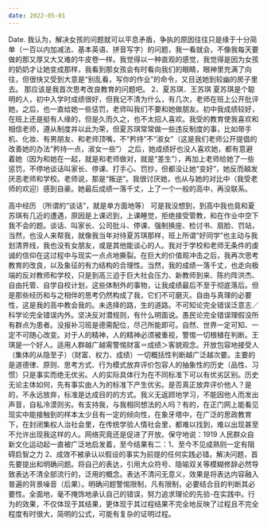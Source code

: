```yaml
---
date: 2022-05-01
---
```


Date.
我认为，解决女孩的问题就可以平息矛盾，争执的原因往往只是缘于十分简单（一百以内加减法、基本英语、拼音写字）的问题，我一看就会，不像我每天要做的那又厚又大又难的牛皮卷一样。我觉得以一种直观的感觉，我觉得是因为女孩的奶奶才让她变成那样，我看到那女孩会有时看向我们的眼睛，眼神里充满了向往，但很快又受到大意是“别乱看，写你的作业”的命令，又目送她到较幽的房子里去。
那应该是我首次思考改良教育的问题吧。
2、夏苏琪．王苏琪
夏苏琪是个聪明的人，初中入学时成绩很好，但我记不清为什么，有几次，老师在班上公开批评她，之后，也一直给她一些惩罚，老师叫我们不要和她做朋友。初中我成绩较好，在班上还是挺有人缘的，但是久而久之，也不太招人喜欢。我受的教育使我喜欢和相信老师，遵从制度并以此为荣，但夏苏琪常常做一些违反制度的事，比如带手机、化妆、有男朋友、和老师顶嘴，不“矜持”不“淑女”（这是我们老师公开提倡的改善她的办法“矜持一点，淑女一些”）
之后，她成绩好也没人喜欢她，都有意避着她（因为和她在一起，就是和老师做对，就是“差生”），再加上老师给她了一些惩罚，不停地谈话叫家长、停课、打手心、罚抄，但都没让她“变好”，她反而越发厌恶老师和学校。老师说，那是“叛逆”。我很讨厌她，也从与她的对比中（我受老师的欢迎）感到自豪。她最后成绩一落千丈，上了一个一般的高中，再没联系。

高中经历
（所谓的“谈话”，就是单方面地等）
可是我没想到，到高中我也竟和夏苏琪有几近的遭遇，原因是上课迟到，上课睡觉，拒绝接受管教，和在作业中空下我不会的题。谈话、叫家长、公司批斗、停课、强制换座、检讨书、扇脸、罚站，当然，也没人来帮我，就像我当年对待夏苏琪那样，班上所谓“好同学”也主动与我划清界线，我也没有女朋友，或是其他能谈心的人。我对于学校和老师无条件的虔诚的信仰在这过程中与现实一点点地撕裂。在巨大的价值观冲击之后，我再次思考教育的改良，以及象征的有力结构的合理性。当然，我的成绩一落千丈，也走向极端的反对教师和学校，只是到高三迫于巨大社会压力、新教师到来、陈约阵洪杰、自由托管、自学自校计划，这些体制外的事物，让我成绩最后不至于彻底落后。但是那些经历和与之相伴的思考仍然构成了我，它们不可磨灭。自由与真理的必要性，这是我的高中教会我的。未选择的路，生的道路。不可知论完全错误泛意志／科学论完全错误内外。坚决反对潜规则，有什么明面说。愚民论完全错误理假没所有群点为患者。没报补习班是德需配位，尽己所能即可。自然、世界一定可知、一定不可随心改变。对于人的精神，人的精神必须被重视，警惕一切根植在判断。王琪是一个好人。适用人群越广越需警惕财富＝成绩＞客貌观念。开放包容地接受人（集体的从隐至子）（财富、权力、成绩）一切概括性判断越广泛越次要。主要的是道德律、原则、思考方式、行为模式放弃评价包容人的抽象性的历史（品性、习惯）只是事实而绝无优劣。人的实际具体行为在不同标准下可以有优劣区别。历史无论主体如何，先有事实由人为的标准下产生优劣。是否真正放弃评价他人？是的，不永远放弃，标准是达成目的的方式。我义无返顾地学习，不能因他人而发出声音，自私冷漠则劣。有支持我，与我相同想法的人吗？有的，在正门网上能看见现实中能接触到的样本太少且有一定的倾向性，在象牙塔中，在广泛的思政教育下，在封闭集权人治社会里，在传统学验人情社会里，都难以找到，难以出现甚至不允许出现我这样的人。网络究竟还是促进了开放。保守地说：1919 人民群众自新文化运动起一直被广泛地启发着，至今结果有二：1、至今不见成熟则一定有阻碍启智之力 2、成效不被承认以假设的事实为前提的任何实践必错。解决问题，首先要提出和明确问题。将自己的表达，引用大众符号、隐喻双关等模糊修辞必然导致表达不清全部流行的，泛用的概念。表达不清问无意义，效果是将表达内容融入普遍的背景噪音（后果）。明确问题警惕限制，凡有限制，必要结合目的判断其必要性。全面地，毫不掩饰地承认自己的错误，努力追求理论的先验-在实践中。行为的效果，不仅体现于其结果，更体现于其过程结果不完全地反映了过程且不完全程度有时很大，简明的公式，可能有复杂的证明过程。
